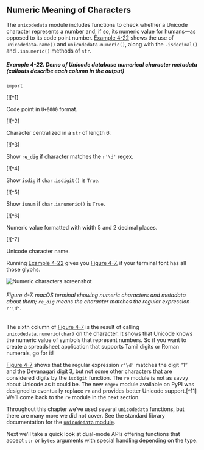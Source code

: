 ## Numeric Meaning of Characters

The `unicodedata` module includes functions to check whether a Unicode character represents a number and, if so, its numeric value for humans—as opposed to its code point number. [Example 4-22](#ex_numerics_demo) shows the use of `unicodedata.name()` and `unicodedata.numeric()`, along with the `.isdecimal()` and `.isnumeric()` methods of `str`.

##### Example 4-22. Demo of Unicode database numerical character metadata (callouts describe each column in the output)

```
import
```

[![^1]

Code point in `U+0000` format.

[![^2]

Character centralized in a `str` of length 6.

[![^3]

Show `re_dig` if character matches the `r'\d'` regex.

[![^4]

Show `isdig` if `char.isdigit()` is `True`.

[![^5]

Show `isnum` if `char.isnumeric()` is `True`.

[![^6]

Numeric value formatted with width 5 and 2 decimal places.

[![^7]

Unicode character name.

Running [Example 4-22](#ex_numerics_demo) gives you [Figure 4-7](#numerics_demo_fig), if your terminal font has all those glyphs.

![Numeric characters screenshot](assets/flpy_0407.png)

###### Figure 4-7. macOS terminal showing numeric characters and metadata about them; `re_dig` means the character matches the regular expression `r'\d'`.

The sixth column of [Figure 4-7](#numerics_demo_fig) is the result of calling `unicodedata.numeric(char)` on the character. It shows that Unicode knows the numeric value of symbols that represent numbers. So if you want to create a spreadsheet application that supports Tamil digits or Roman numerals, go for it!

[Figure 4-7](#numerics_demo_fig) shows that the regular expression `r'\d'` matches the digit “1” and the Devanagari digit 3, but not some other characters that are considered digits by the `isdigit` function. The `re` module is not as savvy about Unicode as it could be. The new `regex` module available on PyPI was designed to eventually replace `re` and provides better Unicode support.[^11] We’ll come back to the `re` module in the next section.

Throughout this chapter we’ve used several `unicodedata` functions, but there are many more we did not cover. See the standard library documentation for the [`unicodedata` module](https://fpy.li/4-25).

Next we’ll take a quick look at dual-mode APIs offering functions that accept `str` or `bytes` arguments with special handling depending on the type.